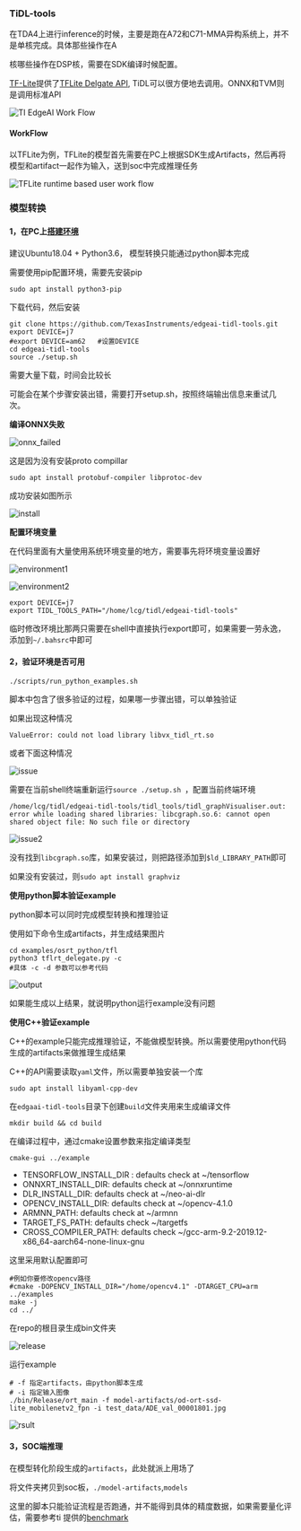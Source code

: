 ### TiDL-tools

在TDA4上进行inference的时候，主要是跑在A72和C71-MMA异构系统上，并不是单核完成。具体那些操作在A

核哪些操作在DSP核，需要在SDK编译时候配置。

[TF-Lite](https://www.tensorflow.org/lite/guide/inference)提供了[TFLite Delgate API](https://www.tensorflow.org/lite/performance/delegates), TiDL可以很方便地去调用。ONNX和TVM则是调用标准API

![TI EdgeAI Work Flow](TiDL_4_Tools.assets/dnn-workflow.png)

#### WorkFlow

以TFLite为例，TFLite的模型首先需要在PC上根据SDK生成Artifacts，然后再将模型和artifact一起作为输入，送到soc中完成推理任务

![TFLite runtime based user work flow](TiDL_4_Tools.assets/tflrt_work_flow.png)

### 模型转换

#### 1，在PC上[搭建环境](https://github.com/TexasInstruments/edgeai-tidl-tools/blob/master/README.md#setup)

建议Ubuntu18.04 + Python3.6， 模型转换只能通过python脚本完成

需要使用pip配置环境，需要先安装pip

```shell
sudo apt install python3-pip
```

下载代码，然后安装

```shell
git clone https://github.com/TexasInstruments/edgeai-tidl-tools.git
export DEVICE=j7
#export DEVICE=am62   #设置DEVICE
cd edgeai-tidl-tools
source ./setup.sh
```

需要大量下载，时间会比较长

可能会在某个步骤安装出错，需要打开setup.sh，按照终端输出信息来重试几次。

**编译ONNX失败**

![onnx_failed](TiDL_4_Tools.assets/onnx_failed.png)

这是因为没有安装proto compillar

```shell
sudo apt install protobuf-compiler libprotoc-dev
```

成功安装如图所示

![install](TiDL_4_Tools.assets/install-165597304859712.png)

**配置环境变量**

在代码里面有大量使用系统环境变量的地方，需要事先将环境变量设置好

![environment1](TiDL_4_Tools.assets/environment1-165603340987113.png)

![environment2](TiDL_4_Tools.assets/environment2-165603345923214.png)

```shell
export DEVICE=j7
export TIDL_TOOLS_PATH="/home/lcg/tidl/edgeai-tidl-tools"
```

临时修改环境比那两只需要在shell中直接执行export即可，如果需要一劳永逸，添加到`~/.bahsrc`中即可

#### 2，**验证环境是否可用**

```shell
./scripts/run_python_examples.sh
```

脚本中包含了很多验证的过程，如果哪一步骤出错，可以单独验证

如果出现这种情况

```shell
ValueError: could not load library libvx_tidl_rt.so
```

或者下面这种情况

![issue](TiDL_4_Tools.assets/issue-165603490631715.png)

需要在当前shell终端重新运行`source ./setup.sh `，配置当前终端环境

```shell
/home/lcg/tidl/edgeai-tidl-tools/tidl_tools/tidl_graphVisualiser.out: error while loading shared libraries: libcgraph.so.6: cannot open shared object file: No such file or directory
```

![issue2](TiDL_4_Tools.assets/issue2-165605352444316.png)

没有找到`libcgraph.so`库，如果安装过，则把路径添加到`$ld_LIBRARY_PATH`即可

如果没有安装过，则`sudo apt install graphviz`

**使用python脚本验证example**

python脚本可以同时完成模型转换和推理验证

使用如下命令生成artifacts，并生成结果图片

```SHELL
cd examples/osrt_python/tfl
python3 tflrt_delegate.py -c
#具体 -c -d 参数可以参考代码
```

![output](TiDL_4_Tools.assets/output-165605533458217.png)

如果能生成以上结果，就说明python运行example没有问题

**使用C++验证example**

C++的example只能完成推理验证，不能做模型转换。所以需要使用python代码生成的artifacts来做推理生成结果

C++的API需要读取`yaml`文件，所以需要单独安装一个库

```shell
sudo apt install libyaml-cpp-dev
```

在`edgaai-tidl-tools`目录下创建`build`文件夹用来生成编译文件

```shell
mkdir build && cd build
```

在编译过程中，通过cmake设置参数来指定编译类型

```shell
cmake-gui ../example
```

- TENSORFLOW_INSTALL_DIR : defaults check at ~/tensorflow
- ONNXRT_INSTALL_DIR: defaults check at ~/onnxruntime
- DLR_INSTALL_DIR: defaults check at ~/neo-ai-dlr
- OPENCV_INSTALL_DIR: defaults check at ~/opencv-4.1.0
- ARMNN_PATH: defaults check at ~/armnn
- TARGET_FS_PATH: defaults check ~/targetfs
- CROSS_COMPILER_PATH: defaults check ~/gcc-arm-9.2-2019.12-x86_64-aarch64-none-linux-gnu

这里采用默认配置即可

```shell
#例如你要修改opencv路径
#cmake -DOPENCV_INSTALL_DIR="/home/opencv4.1" -DTARGET_CPU=arm ../examples
make -j
cd ../
```

在repo的根目录生成bin文件夹

![release](TiDL_4_Tools.assets/release-165605741868218.png)

运行example

```shell
# -f 指定artifacts，由python脚本生成
# -i 指定输入图像
./bin/Release/ort_main -f model-artifacts/od-ort-ssd-lite_mobilenetv2_fpn -i test_data/ADE_val_00001801.jpg
```

![rsult](TiDL_4_Tools.assets/rsult-165605851666719.png)

#### 3，SOC端推理

在模型转化阶段生成的`artifacts`，此处就派上用场了

将文件夹拷贝到soc板，`./model-artifacts`,`models`

这里的脚本只能验证流程是否跑通，并不能得到具体的精度数据，如果需要量化评估，需要参考ti 提供的[benchmark](https://github.com/TexasInstruments/edgeai-benchmark)



